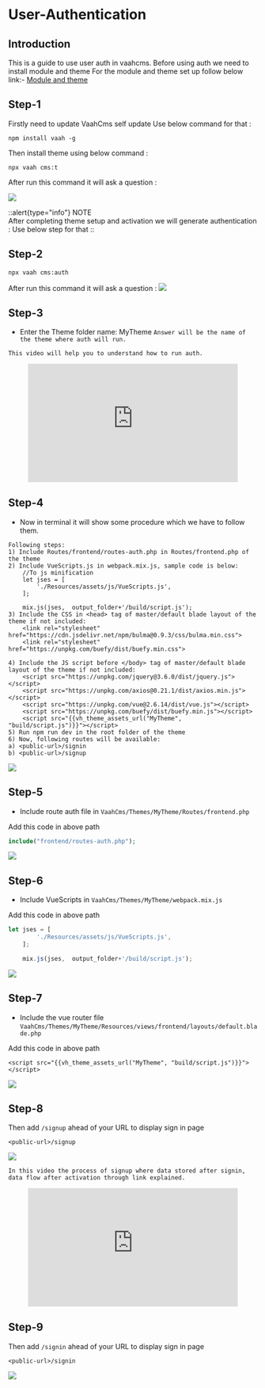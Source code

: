 # User-Authentication


## Introduction

This is a guide to use user auth in vaahcms. Before using auth we need to install module and theme
For the module and theme set up follow below link:-
[ Module and theme](https://github.com/webreinvent/vaahcli)

## Step-1
Firstly need to update VaahCms self update
Use below command for that :
```shell
npm install vaah -g
```
Then install theme using below command :
```shell
npx vaah cms:t
```
After run this command it will ask a question : 

<img src="/images/user-auth-1.png">

::alert{type="info"}
NOTE   
After completing theme setup and activation we will generate authentication :
Use below step for that
::

## Step-2
```shell
npx vaah cms:auth
```
After run this command it will ask a question :
<img src="/images/user-auth.png">

## Step-3


- Enter the Theme folder name:  MyTheme ```Answer will be the name of the theme where auth will run.```

```This video will help you to understand how to run auth.```

<figure>
  <iframe src="https://img-v4.getdemo.dev/screenshot/chrome_j3WEb0p0h0.mp4" frameborder="0" allowfullscreen="true" style="width: 100%; aspect-ratio: 16/9;"> </iframe>
</figure>

## Step-4
- Now in terminal it will show some procedure which we have to follow them.

```
Following steps:
1) Include Routes/frontend/routes-auth.php in Routes/frontend.php of the theme
2) Include VueScripts.js in webpack.mix.js, sample code is below:
    //To js minification
    let jses = [
        './Resources/assets/js/VueScripts.js',
    ];

    mix.js(jses,  output_folder+'/build/script.js');
3) Include the CSS in <head> tag of master/default blade layout of the theme if not included:
    <link rel="stylesheet" href="https://cdn.jsdelivr.net/npm/bulma@0.9.3/css/bulma.min.css">
    <link rel="stylesheet" href="https://unpkg.com/buefy/dist/buefy.min.css">

4) Include the JS script before </body> tag of master/default blade layout of the theme if not included:
    <script src="https://unpkg.com/jquery@3.6.0/dist/jquery.js"></script>
    <script src="https://unpkg.com/axios@0.21.1/dist/axios.min.js"></script>
    <script src="https://unpkg.com/vue@2.6.14/dist/vue.js"></script>
    <script src="https://unpkg.com/buefy/dist/buefy.min.js"></script>
    <script src="{{vh_theme_assets_url("MyTheme", "build/script.js")}}"></script>
5) Run npm run dev in the root folder of the theme
6) Now, following routes will be available:
a) <public-url>/signin
b) <public-url>/signup
```

<img src="/images/user-auth-4.png">

## Step-5
- Include route auth file in ```VaahCms/Themes/MyTheme/Routes/frontend.php```

Add this code in above path

```php
include("frontend/routes-auth.php");
```
<img src="/images/user-auth-5.png">

## Step-6
- Include VueScripts in ```VaahCms/Themes/MyTheme/webpack.mix.js```

Add this code in above path  

```js
let jses = [
        './Resources/assets/js/VueScripts.js',
    ];

    mix.js(jses,  output_folder+'/build/script.js');
```
<img src="/images/user-auth-6.png">

## Step-7
- Include the vue router file ```VaahCms/Themes/MyTheme/Resources/views/frontend/layouts/default.blade.php```

Add this code in above path
```
<script src="{{vh_theme_assets_url("MyTheme", "build/script.js")}}"></script>
```
<img src="/images/user-auth-7.png">

## Step-8
Then add ```/signup``` ahead of your URL to display sign in page 
```http request
<public-url>/signup
```
<img src="/images/user-auth-8.png">

```In this video the process of signup where data stored after signin, data flow after activation through link explained.```

<figure>
  <iframe src="https://img-v4.getdemo.dev/screenshot/chrome_vU88cIvMDV.mp4" frameborder="0" allowfullscreen="true" style="width: 100%; aspect-ratio: 16/9;"> </iframe>
</figure>

## Step-9
Then add ```/signin``` ahead of your URL to display sign in page
```http request
<public-url>/signin
```
<img src="/images/user-auth-9.png">